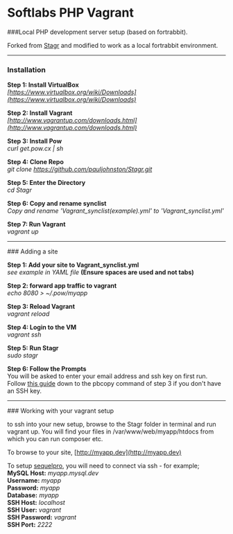 Softlabs PHP Vagrant
=====

###Local PHP development server setup (based on fortrabbit).

Forked from [Stagr](https://github.com/gmanricks/Stagr) and modified to work as a local fortrabbit environment.

------------------------------------

### Installation

**Step 1: Install VirtualBox**<br>
*[https://www.virtualbox.org/wiki/Downloads](https://www.virtualbox.org/wiki/Downloads)*

**Step 2: Install Vagrant**<br>
*[http://www.vagrantup.com/downloads.html](http://www.vagrantup.com/downloads.html)*

**Step 3: Install Pow**<br>
*curl get.pow.cx | sh*

**Step 4: Clone Repo**<br>
*git clone https://github.com/pauljohnston/Stagr.git*

**Step 5: Enter the Directory**<br>
*cd Stagr*

**Step 6: Copy and rename synclist**<br>
*Copy and rename 'Vagrant_synclist(example).yml' to 'Vagrant_synclist.yml'*

**Step 7: Run Vagrant**<br>
*vagrant up*
<hr>
### Adding a site

**Step 1: Add your site to Vagrant_synclist.yml**<br>
*see example in YAML file* **(Ensure spaces are used and not tabs)**

**Step 2: forward app traffic to vagrant**<br>
*echo 8080 > ~/.pow/myapp*

**Step 3: Reload Vagrant**<br>
*vagrant reload*

**Step 4: Login to the VM**<br>
*vagrant ssh*

**Step 5: Run Stagr**<br>
*sudo stagr*

**Step 6: Follow the Prompts**<br>
You will be asked to enter your email address and ssh key on first run. Follow [this guide](https://help.github.com/articles/generating-ssh-keys) down to the pbcopy command of step 3 if you don't have an SSH key.
<hr>
### Working with your vagrant setup

to ssh into your new setup, browse to the Stagr folder in terminal and run vagrant up. You will find your files in /var/www/web/myapp/htdocs from which you can run composer etc.

To browse to your site, [http://myapp.dev](http://myapp.dev)

To setup [sequelpro](http://sequelpro.com), you will need to connect via ssh - for example;<br>
**MySQL Host:** *myapp.mysql.dev*<br>
**Username:** *myapp*<br>
**Password:** *myapp*<br>
**Database:** *myapp*<br>
**SSH Host:** *localhost*<br>
**SSH User:** *vagrant*<br>
**SSH Password:** *vagrant*<br>
**SSH Port:** *2222*<br>

